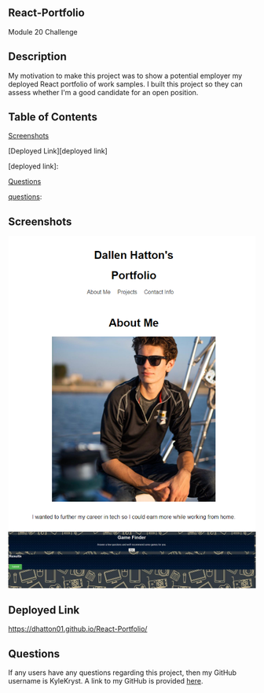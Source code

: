## React-Portfolio ##
Module 20 Challenge

## Description ##
My motivation to make this project was to show a potential employer my deployed React portfolio of work samples. I built this project so they can assess whether I'm a good candidate for an open position.

## Table of Contents ##

[Screenshots][screenshots]

[screenshots]: https://github.com/Dhatton01/React-Portfolio#screenshotsots

[Deployed Link][deployed link]

[deployed link]: 

[Questions][questions]

[questions]: https://github.com/Dhatton01/React-Portfolio#questions

[questions]: 
## Screenshots ##

<img src="src/assets/images/images/Portfolio.png" alt="Portfolio Image">

<img src="src/assets/images/images/Project.png" alt="Project Image">

## Deployed Link ##
https://dhatton01.github.io/React-Portfolio/

## Questions ##
If any users have any questions regarding this project, then my GitHub username is KyleKryst. A link to my GitHub is provided [here](https://github.com/Dhatton01). 